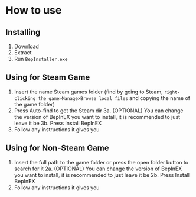# How to use
## Installing
1. Download
2. Extract
3. Run ```BepInstaller.exe```

## Using for Steam Game
1. Insert the name Steam games folder (find by going to Steam, ```right-clicking the game>Manage>Browse local files``` and copying the name of the game folder)
2. Press Auto-find to get the Steam dir
3a. (OPTIONAL) You can change the version of BepInEX you want to install, it is recommended to just leave it be
3b. Press Install BepInEX
4. Follow any instructions it gives you 

## Using for Non-Steam Game
1. Insert the full path to the game folder or press the open folder button to search for it
2a. (OPTIONAL) You can change the version of BepInEX you want to install, it is recommended to just leave it be
2b. Press Install BepInEX
3. Follow any instructions it gives you 
